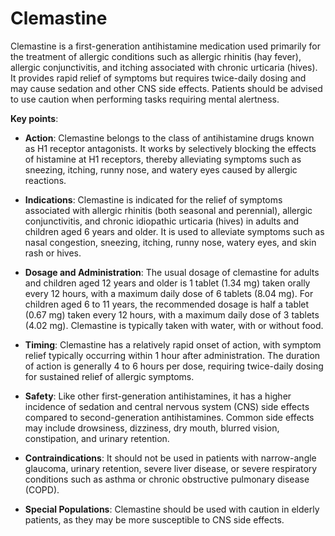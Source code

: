 # Clemastine

Clemastine is a first-generation antihistamine medication used primarily for the treatment of allergic conditions such as allergic rhinitis (hay fever), allergic conjunctivitis, and itching associated with chronic urticaria (hives). It provides rapid relief of symptoms but requires twice-daily dosing and may cause sedation and other CNS side effects. Patients should be advised to use caution when performing tasks requiring mental alertness.

**Key points**:

* **Action**: Clemastine belongs to the class of antihistamine drugs known as H1 receptor antagonists. It works by selectively blocking the effects of histamine at H1 receptors, thereby alleviating symptoms such as sneezing, itching, runny nose, and watery eyes caused by allergic reactions.

* **Indications**: Clemastine is indicated for the relief of symptoms associated with allergic rhinitis (both seasonal and perennial), allergic conjunctivitis, and chronic idiopathic urticaria (hives) in adults and children aged 6 years and older. It is used to alleviate symptoms such as nasal congestion, sneezing, itching, runny nose, watery eyes, and skin rash or hives.

* **Dosage and Administration**: The usual dosage of clemastine for adults and children aged 12 years and older is 1 tablet (1.34 mg) taken orally every 12 hours, with a maximum daily dose of 6 tablets (8.04 mg). For children aged 6 to 11 years, the recommended dosage is half a tablet (0.67 mg) taken every 12 hours, with a maximum daily dose of 3 tablets (4.02 mg). Clemastine is typically taken with water, with or without food.

* **Timing**: Clemastine has a relatively rapid onset of action, with symptom relief typically occurring within 1 hour after administration. The duration of action is generally 4 to 6 hours per dose, requiring twice-daily dosing for sustained relief of allergic symptoms.

* **Safety**: Like other first-generation antihistamines, it has a higher incidence of sedation and central nervous system (CNS) side effects compared to second-generation antihistamines. Common side effects may include drowsiness, dizziness, dry mouth, blurred vision, constipation, and urinary retention.

* **Contraindications**: It should not be used in patients with narrow-angle glaucoma, urinary retention, severe liver disease, or severe respiratory conditions such as asthma or chronic obstructive pulmonary disease (COPD).

* **Special Populations**: Clemastine should be used with caution in elderly patients, as they may be more susceptible to CNS side effects.
  